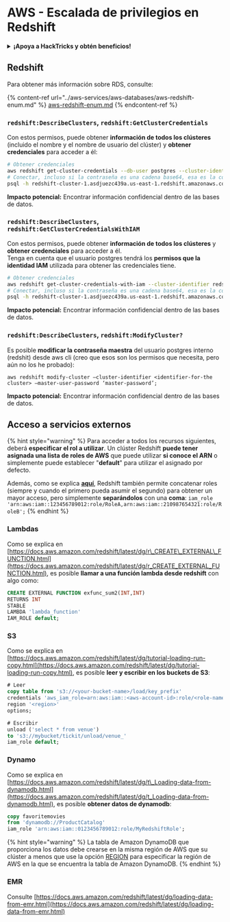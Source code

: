 # AWS - Escalada de privilegios en Redshift

<details>

<summary><strong>¡Apoya a HackTricks y obtén beneficios!</strong></summary>

* Si deseas ver a **tu empresa anunciada en HackTricks** o si deseas acceder a la **última versión de PEASS o descargar HackTricks en PDF**, ¡consulta los [**PLANES DE SUSCRIPCIÓN**](https://github.com/sponsors/carlospolop)!
* Obtén el [**swag oficial de PEASS y HackTricks**](https://peass.creator-spring.com)
* Descubre [**The PEASS Family**](https://opensea.io/collection/the-peass-family), nuestra colección de exclusivos [**NFTs**](https://opensea.io/collection/the-peass-family)
* **Únete al** 💬 [**grupo de Discord**](https://discord.gg/hRep4RUj7f) o al [**grupo de telegram**](https://t.me/peass) o **sígueme** en **Twitter** 🐦 [**@carlospolopm**](https://twitter.com/carlospolopm).

* **Comparte tus trucos de hacking enviando PR a los repositorios de GitHub de** [**HackTricks**](https://github.com/carlospolop/hacktricks) y [**HackTricks Cloud**](https://github.com/carlospolop/hacktricks-cloud).

</details>

## Redshift

Para obtener más información sobre RDS, consulte:

{% content-ref url="../aws-services/aws-databases/aws-redshift-enum.md" %}
[aws-redshift-enum.md](../aws-services/aws-databases/aws-redshift-enum.md)
{% endcontent-ref %}

### `redshift:DescribeClusters`, `redshift:GetClusterCredentials`

Con estos permisos, puede obtener **información de todos los clústeres** (incluido el nombre y el nombre de usuario del clúster) y **obtener credenciales** para acceder a él:

```bash
# Obtener credenciales
aws redshift get-cluster-credentials --db-user postgres --cluster-identifier redshift-cluster-1
# Conectar, incluso si la contraseña es una cadena base64, esa es la contraseña
psql -h redshift-cluster-1.asdjuezc439a.us-east-1.redshift.amazonaws.com -U "IAM:<username>" -d template1 -p 5439
```

**Impacto potencial:** Encontrar información confidencial dentro de las bases de datos.

### `redshift:DescribeClusters`, `redshift:GetClusterCredentialsWithIAM`

Con estos permisos, puede obtener **información de todos los clústeres** y **obtener credenciales** para acceder a él.\
Tenga en cuenta que el usuario postgres tendrá los **permisos que la identidad IAM** utilizada para obtener las credenciales tiene.

```bash
# Obtener credenciales
aws redshift get-cluster-credentials-with-iam --cluster-identifier redshift-cluster-1
# Conectar, incluso si la contraseña es una cadena base64, esa es la contraseña
psql -h redshift-cluster-1.asdjuezc439a.us-east-1.redshift.amazonaws.com -U "IAMR:AWSReservedSSO_AdministratorAccess_4601154638985c45" -d template1 -p 5439
```

**Impacto potencial:** Encontrar información confidencial dentro de las bases de datos.

### `redshift:DescribeClusters`, `redshift:ModifyCluster?`

Es posible **modificar la contraseña maestra** del usuario postgres interno (redshit) desde aws cli (creo que esos son los permisos que necesita, pero aún no los he probado):

```
aws redshift modify-cluster –cluster-identifier <identifier-for-the cluster> –master-user-password ‘master-password’;
```

**Impacto potencial:** Encontrar información confidencial dentro de las bases de datos.

## Acceso a servicios externos

{% hint style="warning" %}
Para acceder a todos los recursos siguientes, deberá **especificar el rol a utilizar**. Un clúster Redshift **puede tener asignada una lista de roles de AWS** que puede utilizar **si conoce el ARN** o simplemente puede establecer "**default**" para utilizar el asignado por defecto.

Además, como se explica [**aquí**](https://docs.aws.amazon.com/redshift/latest/mgmt/authorizing-redshift-service.html), Redshift también permite concatenar roles (siempre y cuando el primero pueda asumir el segundo) para obtener un mayor acceso, pero simplemente **separándolos** con una **coma**: `iam_role 'arn:aws:iam::123456789012:role/RoleA,arn:aws:iam::210987654321:role/RoleB';`
{% endhint %}

### Lambdas

Como se explica en [https://docs.aws.amazon.com/redshift/latest/dg/r\_CREATE\_EXTERNAL\_FUNCTION.html](https://docs.aws.amazon.com/redshift/latest/dg/r_CREATE_EXTERNAL_FUNCTION.html), es posible **llamar a una función lambda desde redshift** con algo como:

```sql
CREATE EXTERNAL FUNCTION exfunc_sum2(INT,INT) 
RETURNS INT 
STABLE 
LAMBDA 'lambda_function' 
IAM_ROLE default;
```

### S3

Como se explica en [https://docs.aws.amazon.com/redshift/latest/dg/tutorial-loading-run-copy.html](https://docs.aws.amazon.com/redshift/latest/dg/tutorial-loading-run-copy.html), es posible **leer y escribir en los buckets de S3**:

```sql
# Leer
copy table from 's3://<your-bucket-name>/load/key_prefix' 
credentials 'aws_iam_role=arn:aws:iam::<aws-account-id>:role/<role-name>'
region '<region>'
options;

# Escribir
unload ('select * from venue')   
to 's3://mybucket/tickit/unload/venue_' 
iam_role default;
```

### Dynamo

Como se explica en [https://docs.aws.amazon.com/redshift/latest/dg/t\_Loading-data-from-dynamodb.html](https://docs.aws.amazon.com/redshift/latest/dg/t_Loading-data-from-dynamodb.html), es posible **obtener datos de dynamodb**:

```sql
copy favoritemovies 
from 'dynamodb://ProductCatalog'
iam_role 'arn:aws:iam::0123456789012:role/MyRedshiftRole';
```

{% hint style="warning" %}
La tabla de Amazon DynamoDB que proporciona los datos debe crearse en la misma región de AWS que su clúster a menos que use la opción [REGION](https://docs.aws.amazon.com/redshift/latest/dg/copy-parameters-data-source-s3.html#copy-region) para especificar la región de AWS en la que se encuentra la tabla de Amazon DynamoDB.
{% endhint %}

### EMR

Consulte [https://docs.aws.amazon.com/redshift/latest/dg/loading-data-from-emr.html](https://docs.aws.amazon.com/redshift/latest/dg/loading-data-from-emr.html)
